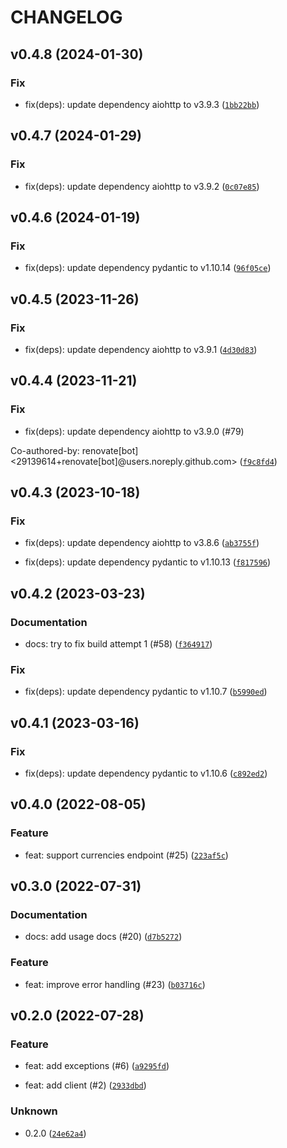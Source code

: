 # CHANGELOG



## v0.4.8 (2024-01-30)

### Fix

* fix(deps): update dependency aiohttp to v3.9.3 ([`1bb22bb`](https://github.com/MartinHjelmare/aioopenexchangerates/commit/1bb22bb49f74466b5419222858fb53be87d28d65))


## v0.4.7 (2024-01-29)

### Fix

* fix(deps): update dependency aiohttp to v3.9.2 ([`0c07e85`](https://github.com/MartinHjelmare/aioopenexchangerates/commit/0c07e85f6a0171a46ea673b05c80396766c2712c))


## v0.4.6 (2024-01-19)

### Fix

* fix(deps): update dependency pydantic to v1.10.14 ([`96f05ce`](https://github.com/MartinHjelmare/aioopenexchangerates/commit/96f05ce27b2a4148b281df64a99bc3f7e64432b7))


## v0.4.5 (2023-11-26)

### Fix

* fix(deps): update dependency aiohttp to v3.9.1 ([`4d30d83`](https://github.com/MartinHjelmare/aioopenexchangerates/commit/4d30d83cb613d06e1f5ce9c9a7f91f7a34632254))


## v0.4.4 (2023-11-21)

### Fix

* fix(deps): update dependency aiohttp to v3.9.0 (#79)

Co-authored-by: renovate[bot] &lt;29139614+renovate[bot]@users.noreply.github.com&gt; ([`f9c8fd4`](https://github.com/MartinHjelmare/aioopenexchangerates/commit/f9c8fd431d8a9309d420a23eba0f5d6297888021))


## v0.4.3 (2023-10-18)

### Fix

* fix(deps): update dependency aiohttp to v3.8.6 ([`ab3755f`](https://github.com/MartinHjelmare/aioopenexchangerates/commit/ab3755f65b61babd42dbf3c4246c00336fe4e862))

* fix(deps): update dependency pydantic to v1.10.13 ([`f817596`](https://github.com/MartinHjelmare/aioopenexchangerates/commit/f8175963dc31d6330d1736e5eb19c8679b015086))


## v0.4.2 (2023-03-23)

### Documentation

* docs: try to fix build attempt 1 (#58) ([`f364917`](https://github.com/MartinHjelmare/aioopenexchangerates/commit/f364917d01ff5a717fb44c7f2d44370e5ed5940d))

### Fix

* fix(deps): update dependency pydantic to v1.10.7 ([`b5990ed`](https://github.com/MartinHjelmare/aioopenexchangerates/commit/b5990ed556057d3012b8cec3c53dabdc3aebdc8d))


## v0.4.1 (2023-03-16)

### Fix

* fix(deps): update dependency pydantic to v1.10.6 ([`c892ed2`](https://github.com/MartinHjelmare/aioopenexchangerates/commit/c892ed29cad2ec96ed99e79ea60d58f7435bda2e))


## v0.4.0 (2022-08-05)

### Feature

* feat: support currencies endpoint (#25) ([`223af5c`](https://github.com/MartinHjelmare/aioopenexchangerates/commit/223af5c7f32aa9426b726d2c75570b86af462dad))


## v0.3.0 (2022-07-31)

### Documentation

* docs: add usage docs (#20) ([`d7b5272`](https://github.com/MartinHjelmare/aioopenexchangerates/commit/d7b5272f490800e27a18b4648a5a13ce6a539d1b))

### Feature

* feat: improve error handling (#23) ([`b03716c`](https://github.com/MartinHjelmare/aioopenexchangerates/commit/b03716cea3494071f387f83ca1c825b1b585906e))


## v0.2.0 (2022-07-28)

### Feature

* feat: add exceptions (#6) ([`a9295fd`](https://github.com/MartinHjelmare/aioopenexchangerates/commit/a9295fd382716162b8102c821255e240a5b45cac))

* feat: add client (#2) ([`2933dbd`](https://github.com/MartinHjelmare/aioopenexchangerates/commit/2933dbdc5c767cc52fca9847206a8bb9c1390b67))

### Unknown

* 0.2.0 ([`24e62a4`](https://github.com/MartinHjelmare/aioopenexchangerates/commit/24e62a424f8e08854235f4e9fa4b67525256d780))
